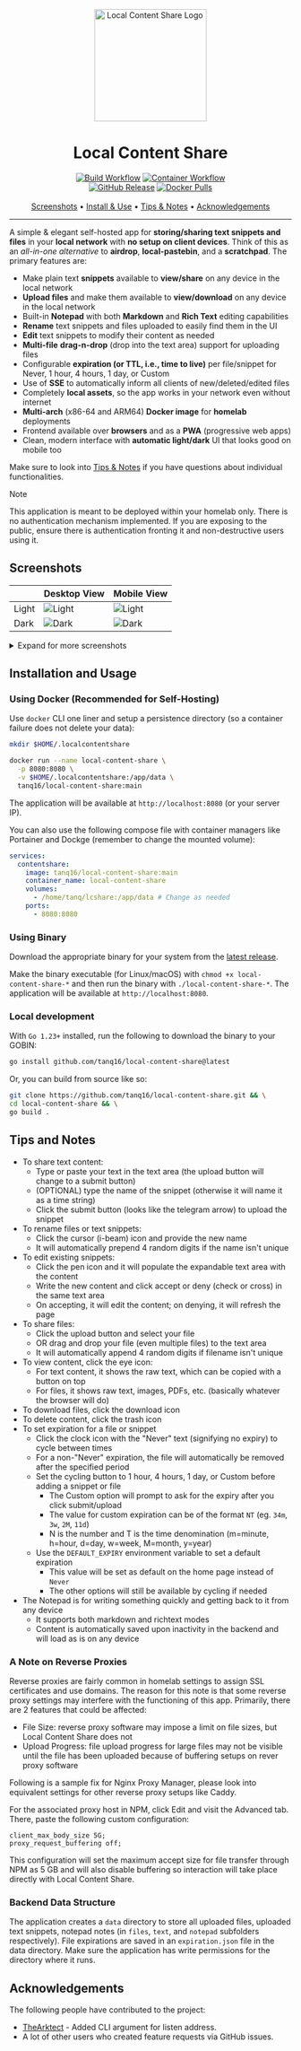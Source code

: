 <div align="center">
  <img src="assets/logo.png" alt="Local Content Share Logo" width="200">
  <h1>Local Content Share</h1>

  <a href="https://github.com/tanq16/local-content-share/actions/workflows/binary-build.yml"><img alt="Build Workflow" src="https://github.com/tanq16/local-content-share/actions/workflows/binary-build.yml/badge.svg"></a>&nbsp;<a href="https://github.com/tanq16/local-content-share/actions/workflows/docker-publish.yml"><img alt="Container Workflow" src="https://github.com/tanq16/local-content-share/actions/workflows/docker-publish.yml/badge.svg"></a><br>
  <a href="https://github.com/Tanq16/local-content-share/releases"><img alt="GitHub Release" src="https://img.shields.io/github/v/release/tanq16/local-content-share"></a>&nbsp;<a href="https://hub.docker.com/r/tanq16/local-content-share"><img alt="Docker Pulls" src="https://img.shields.io/docker/pulls/tanq16/local-content-share"></a><br><br>
  <a href="#screenshots">Screenshots</a> &bull; <a href="#installation-and-usage">Install & Use</a> &bull; <a href="#tips-and-notes">Tips & Notes</a> &bull; <a href="#acknowledgements">Acknowledgements</a>
</div>

---

A simple & elegant self-hosted app for **storing/sharing text snippets and files** in your **local network** with **no setup on client devices**. Think of this as an *all-in-one alternative* to **airdrop**, **local-pastebin**, and a **scratchpad**. The primary features are:

- Make plain text **snippets** available to **view/share** on any device in the local network
- **Upload files** and make them available to **view/download** on any device in the local network
- Built-in **Notepad** with both **Markdown** and **Rich Text** editing capabilities
- **Rename** text snippets and files uploaded to easily find them in the UI
- **Edit** text snippets to modify their content as needed
- **Multi-file** **drag-n-drop** (drop into the text area) support for uploading files
- Configurable **expiration (or TTL, i.e., time to live)** per file/snippet for Never, 1 hour, 4 hours, 1 day, or Custom
- Use of **SSE** to automatically inform all clients of new/deleted/edited files
- Completely **local assets**, so the app works in your network even without internet
- **Multi-arch** (x86-64 and ARM64) **Docker image** for **homelab** deployments
- Frontend available over **browsers** and as a **PWA** (progressive web apps)
- Clean, modern interface with **automatic light/dark** UI that looks good on mobile too

Make sure to look into [Tips & Notes](#tips-and-notes) if you have questions about individual functionalities.

> [!NOTE]
> This application is meant to be deployed within your homelab only. There is no authentication mechanism implemented. If you are exposing to the public, ensure there is authentication fronting it and non-destructive users using it.

## Screenshots

| | Desktop View | Mobile View |
| --- | --- | --- |
| Light | <img src="assets/dlight.png" alt="Light"> | <img src="assets/mlight.png" alt="Light"> |
| Dark | <img src="assets/ddark.png" alt="Dark"> | <img src="assets/mdark.png" alt="Dark"> |

<details>
<summary>Expand for more screenshots</summary>

| Desktop View | Mobile View |
| --- | --- |
| <img src="assets/dmdlight.png"> | <img src="assets/mmdlight.png"> |
| <img src="assets/dmddark.png"> | <img src="assets/mmddark.png"> |
| <img src="assets/dmdrlight.png"> | <img src="assets/mmdrlight.png"> |
| <img src="assets/dmdrdark.png"> | <img src="assets/mmdrdark.png"> |
| <img src="assets/drtextlight.png"> | <img src="assets/mrtextlight.png"> |
| <img src="assets/drtextdark.png"> | <img src="assets/mrtextdark.png"> |
| <img src="assets/dsnippetlight.png"> | <img src="assets/msnippetlight.png"> |
| <img src="assets/dsnippetdark.png"> | <img src="assets/msnippetdark.png"> |

</details>

## Installation and Usage

### Using Docker (Recommended for Self-Hosting)

Use `docker` CLI one liner and setup a persistence directory (so a container failure does not delete your data):

```bash
mkdir $HOME/.localcontentshare
```
```bash
docker run --name local-content-share \
  -p 8080:8080 \
  -v $HOME/.localcontentshare:/app/data \
  tanq16/local-content-share:main
```

The application will be available at `http://localhost:8080` (or your server IP).

You can also use the following compose file with container managers like Portainer and Dockge (remember to change the mounted volume):

```yaml
services:
  contentshare:
    image: tanq16/local-content-share:main
    container_name: local-content-share
    volumes:
      - /home/tanq/lcshare:/app/data # Change as needed
    ports:
      - 8080:8080
```

### Using Binary

Download the appropriate binary for your system from the [latest release](https://github.com/tanq16/local-content-share/releases/latest).

Make the binary executable (for Linux/macOS) with `chmod +x local-content-share-*` and then run the binary with `./local-content-share-*`. The application will be available at `http://localhost:8080`.

### Local development

With `Go 1.23+` installed, run the following to download the binary to your GOBIN:

```bash
go install github.com/tanq16/local-content-share@latest
```

Or, you can build from source like so:

```bash
git clone https://github.com/tanq16/local-content-share.git && \
cd local-content-share && \
go build .
```

## Tips and Notes

- To share text content:
   - Type or paste your text in the text area (the upload button will change to a submit button)
   - (OPTIONAL) type the name of the snippet (otherwise it will name it as a time string)
   - Click the submit button (looks like the telegram arrow) to upload the snippet
- To rename files or text snippets:
   - Click the cursor (i-beam) icon and provide the new name
   - It will automatically prepend 4 random digits if the name isn't unique
- To edit existing snippets:
   - Click the pen icon and it will populate the expandable text area with the content
   - Write the new content and click accept or deny (check or cross) in the same text area
   - On accepting, it will edit the content; on denying, it will refresh the page
- To share files:
   - Click the upload button and select your file
   - OR drag and drop your file (even multiple files) to the text area
   - It will automatically append 4 random digits if filename isn't unique
- To view content, click the eye icon:
   - For text content, it shows the raw text, which can be copied with a button on top
   - For files, it shows raw text, images, PDFs, etc. (basically whatever the browser will do)
- To download files, click the download icon
- To delete content, click the trash icon
- To set expiration for a file or snippet
   - Click the clock icon with the "Never" text (signifying no expiry) to cycle between times
   - For a non-"Never" expiration, the file will automatically be removed after the specified period
   - Set the cycling button to 1 hour, 4 hours, 1 day, or Custom before adding a snippet or file
      - The Custom option will prompt to ask for the expiry after you click submit/upload
      - The value for custom expiration can be of the format `NT` (eg. `34m`, `3w`, `2M`, `11d`)
      - N is the number and T is the time denomination (m=minute, h=hour, d=day, w=week, M=month, y=year)
   - Use the `DEFAULT_EXPIRY` environment variable to set a default expiration
      - This value will be set as default on the home page instead of `Never`
      - The other options will still be available by cycling if needed
- The Notepad is for writing something quickly and getting back to it from any device
   - It supports both markdown and richtext modes
   - Content is automatically saved upon inactivity in the backend and will load as is on any device

### A Note on Reverse Proxies

Reverse proxies are fairly common in homelab settings to assign SSL certificates and use domains. The reason for this note is that some reverse proxy settings may interfere with the functioning of this app. Primarily, there are 2 features that could be affected:

- File Size: reverse proxy software may impose a limit on file sizes, but Local Content Share does not
- Upload Progress: file upload progress for large files may not be visible until the file has been uploaded because of buffering setups on rever proxy software

Following is a sample fix for Nginx Proxy Manager, please look into equivalent settings for other reverse proxy setups like Caddy.

For the associated proxy host in NPM, click Edit and visit the Advanced tab. There, paste the following custom configuration:

```
client_max_body_size 5G;
proxy_request_buffering off;
```

This configuration will set the maximum accept size for file transfer through NPM as 5 GB and will also disable buffering so interaction will take place directly with Local Content Share.

### Backend Data Structure

The application creates a `data` directory to store all uploaded files, uploaded text snippets, notepad notes (in `files`, `text`, and `notepad` subfolders respectively). File expirations are saved in an `expiration.json` file in the data directory. Make sure the application has write permissions for the directory where it runs.

## Acknowledgements

The following people have contributed to the project:

- [TheArktect](https://github.com/TheArktect) - Added CLI argument for listen address.
- A lot of other users who created feature requests via GitHub issues.
